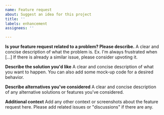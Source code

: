 ```yaml
---
name: Feature request
about: Suggest an idea for this project
title: ''
labels: enhancement
assignees: ''

---
```


**Is your feature request related to a problem? Please describe.**
A clear and concise description of what the problem is. Ex. I'm always frustrated when [...]
If there is already a similar issue, please consider upvoting it.

**Describe the solution you'd like**
A clear and concise description of what you want to happen. You can also add some mock-up code for a desired behavior.

**Describe alternatives you've considered**
A clear and concise description of any alternative solutions or features you've considered.

**Additional context**
Add any other context or screenshots about the feature request here. Please add related issues or "discussions" if there are any.
